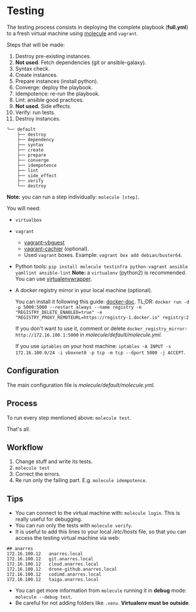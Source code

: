 # Testing

The testing process consists in deploying the complete playbook (**full.yml**)
to a fresh virtual machine using
[molecule](https://github.com/metacloud/molecule) and `vagrant`.

Steps that will be made:

1. Destroy pre-existing instances.
2. **Not used**. Fetch dependencies (git or ansible-galaxy).
3. Syntax check.
4. Create instances.
5. Prepare instances (install python).
5. Converge: deploy the playbook.
6. Idempotence: re-run the playbook.
7. Lint: ansible good practices.
8. **Not used**. Side effects.
9. Verify: run tests.
10. Destroy instances.

```
└── default
    ├── destroy
    ├── dependency
    ├── syntax
    ├── create
    ├── prepare
    ├── converge
    ├── idempotence
    ├── lint
    ├── side_effect
    ├── verify
    └── destroy
```

**Note:** you can run a step individually: `molecule [step]`.

You will need:

* `virtualbox`
* `vagrant`
	* [vagrant-vbguest](https://github.com/dotless-de/vagrant-vbguest)
	* [vagrant-cachier](https://github.com/fgrehm/vagrant-cachier) (optional).
	* Used `vagrant` boxes. Example: `vagrant box add debian/buster64`.
* Python tools: `pip install molecule testinfra python-vagrant ansible yamllint ansible-lint`
**Note:** a `virtualenv` (python2) is recommended. You can use
[virtualenvwrapper](https://virtualenvwrapper.readthedocs.io/en/latest/).
* A docker registry mirror in your local machine (optional).

	You can install it following this guide: [docker-doc](https://docs.docker.com/registry/recipes/mirror/).
	TL;DR: `docker run -d -p 5000:5000 --restart always --name registry -e "REGISTRY_DELETE_ENABLED=true" -e "REGISTRY_PROXY_REMOTEURL=https://registry-1.docker.io" registry:2`

	If you don't want to use it, comment or delete `docker_registry_mirror: http://172.16.100.1:5000`
	in *molecule/default/molecule.yml*.

	If you use `iptables` on your host machine:
	`iptables -A INPUT -s 172.16.100.0/24 -i vboxnet0 -p tcp -m tcp --dport 5000 -j ACCEPT`.

## Configuration

The main configuration file is *molecule/default/molecule.yml*.

## Process

To run every step mentioned above: `molecule test`.

That's all.

## Workflow

1. Change stuff and write its tests.
2. `molecule test`
3. Correct the errors.
4. Re run only the failing part. E.g. `molecule idempotence`.

## Tips

* You can connect to the virtual machine with: `molecule login`. This is really useful for debugging.
* You can run only the tests with `molecule verify`.
* It is useful to add this lines to your local */etc/hosts* file, so that you can access the testing virtual machine via web:
```
## anarres
172.16.100.12	anarres.local
172.16.100.12	git.anarres.local
172.16.100.12	cloud.anarres.local
172.16.100.12	drone-github.anarres.local
172.16.100.12	codimd.anarres.local
172.16.100.12	taiga.anarres.local
```
* You can get more information from `molecule` running it in **debug** mode: `molecule --debug test`.
* Be careful for not adding folders like `.venv`. **Virtualenv must be outside**.
